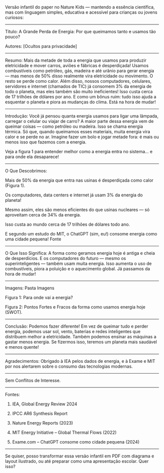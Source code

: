 Versão infantil do paper no Nature Kids — mantendo a essência científica, mas com linguagem simples, educativa e acessível para crianças ou jovens curiosos:


---

Título: A Grande Perda de Energia: Por que queimamos tanto e usamos tão pouco?

Autores: [Ocultos para privacidade]


---

Resumo:
Mais da metade de toda a energia que usamos para produzir eletricidade e mover carros, aviões e fábricas é desperdiçada! Usamos combustíveis como petróleo, gás, madeira e até urânio para gerar energia — mas menos de 50% disso realmente vira eletricidade ou movimento. O resto se perde como calor. Além disso, nossos computadores, celulares, servidores e internet (chamados de TIC) já consomem 3% da energia de todo o planeta, mas eles também são muito ineficientes! Isso custa cerca de 17 trilhões de dólares por ano. E como um bônus ruim: tudo isso ajuda a esquentar o planeta e piora as mudanças do clima. Está na hora de mudar!


---

Introdução:
Você já pensou quanta energia usamos para ligar uma lâmpada, carregar o celular ou viajar de carro? A maior parte dessa energia vem de queimar coisas — como petróleo ou madeira. Isso se chama energia térmica. Só que, quando queimamos esses materiais, muita energia vira calor e se perde no ar. Imagine fazer um bolo e jogar metade fora: é mais ou menos isso que fazemos com a energia.

Veja a figura 1 para entender melhor como a energia entra no sistema… e para onde ela desaparece!


---

O Que Descobrimos:

Mais de 50% da energia que entra nas usinas é desperdiçada como calor (Figura 1).

Os computadores, data centers e internet já usam 3% da energia do planeta!

Mesmo assim, eles são menos eficientes do que usinas nucleares — só aproveitam cerca de 34% da energia.

Isso custa ao mundo cerca de 17 trilhões de dólares todo ano.

E segundo um estudo do MIT, o ChatGPT (sim, eu!) consome energia como uma cidade pequena! Fonte



---

O Que Isso Significa:
A forma como geramos energia hoje é antiga e cheia de desperdícios. E os computadores do futuro — mesmo os superinteligentes — também usam muita energia. Isso aumenta o uso de combustíveis, piora a poluição e o aquecimento global. Já passamos da hora de mudar!


---

Imagens: Pasta Imagens

Figura 1: Para onde vai a energia?


Figura 2: Pontos Fortes e Fracos da forma como usamos energia hoje (SWOT).




---

Conclusão:
Podemos fazer diferente! Em vez de queimar tudo e perder energia, podemos usar sol, vento, baterias e redes inteligentes que distribuem melhor a eletricidade. Também podemos ensinar as máquinas a gastar menos energia. Se fizermos isso, teremos um planeta mais saudável e menos quente!


---

Agradecimentos:
Obrigado à IEA pelos dados de energia, e à Exame e MIT por nos alertarem sobre o consumo das tecnologias modernas.


---

Sem Conflitos de Interesse.


---

Fontes:

1. IEA, Global Energy Review 2024


2. IPCC AR6 Synthesis Report


3. Nature Energy Reports (2023)


4. MIT Energy Initiative – Global Thermal Flows (2022)


5. Exame.com – ChatGPT consome como cidade pequena (2024)




---

Se quiser, posso transformar essa versão infantil em PDF com diagrama e layout ilustrado, ou até preparar como uma apresentação escolar. Quer isso?

